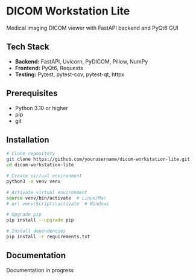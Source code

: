 # DICOM Workstation Lite

Medical imaging DICOM viewer with FastAPI backend and PyQt6 GUI

## Tech Stack

- **Backend:** FastAPI, Uvicorn, PyDICOM, Pillow, NumPy
- **Frontend:** PyQt6, Requests
- **Testing:** Pytest, pytest-cov, pytest-qt, httpx

## Prerequisites

- Python 3.10 or higher
- pip
- git

## Installation

```bash
# Clone repository
git clone https://github.com/yourusername/dicom-workstation-lite.git
cd dicom-workstation-lite

# Create virtual environment
python3 -m venv venv

# Activate virtual environment
source venv/bin/activate  # Linux/Mac
# or: venv\Scripts\activate  # Windows

# Upgrade pip
pip install --upgrade pip

# Install dependencies
pip install -r requirements.txt
```

## Documentation

Documentation in progress
